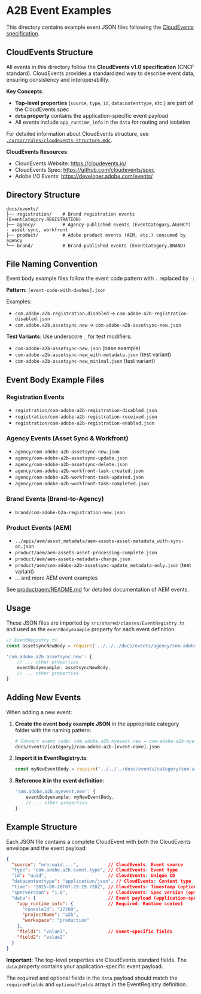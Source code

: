 # A2B Event Examples

This directory contains example event JSON files following the [CloudEvents specification](https://cloudevents.io/).

## CloudEvents Structure

All events in this directory follow the **CloudEvents v1.0 specification** (CNCF standard). CloudEvents provides a standardized way to describe event data, ensuring consistency and interoperability.

**Key Concepts**:
- **Top-level properties** (`source`, `type`, `id`, `datacontenttype`, etc.) are part of the CloudEvents spec
- **`data` property** contains the application-specific event payload
- All events include `app_runtime_info` in the `data` for routing and isolation

For detailed information about CloudEvents structure, see [`.cursor/rules/cloudevents-structure.mdc`](../.cursor/rules/cloudevents-structure.mdc).

**CloudEvents Resources**:
- CloudEvents Website: https://cloudevents.io/
- CloudEvents Spec: https://github.com/cloudevents/spec
- Adobe I/O Events: https://developer.adobe.com/events/

## Directory Structure

```
docs/events/
├── registration/    # Brand registration events (EventCategory.REGISTRATION)
├── agency/          # Agency-published events (EventCategory.AGENCY) - asset sync, workfront
├── product/         # Adobe product events (AEM, etc.) consumed by agency
└── brand/           # Brand-published events (EventCategory.BRAND)
```

## File Naming Convention

Event body example files follow the event code pattern with `.` replaced by `-`:

**Pattern**: `[event-code-with-dashes].json`

Examples:
- `com.adobe.a2b.registration.disabled` → `com-adobe-a2b-registration-disabled.json`
- `com.adobe.a2b.assetsync.new` → `com-adobe-a2b-assetsync-new.json`

**Test Variants**: Use underscore `_` for test modifiers:
- `com-adobe-a2b-assetsync-new.json` (base example)
- `com-adobe-a2b-assetsync-new_with-metadata.json` (test variant)
- `com-adobe-a2b-assetsync-new_minimal.json` (test variant)

## Event Body Example Files

### Registration Events
- `registration/com-adobe-a2b-registration-disabled.json`
- `registration/com-adobe-a2b-registration-received.json`
- `registration/com-adobe-a2b-registration-enabled.json`

### Agency Events (Asset Sync & Workfront)
- `agency/com-adobe-a2b-assetsync-new.json`
- `agency/com-adobe-a2b-assetsync-update.json`
- `agency/com-adobe-a2b-assetsync-delete.json`
- `agency/com-adobe-a2b-workfront-task-created.json`
- `agency/com-adobe-a2b-workfront-task-updated.json`
- `agency/com-adobe-a2b-workfront-task-completed.json`

### Brand Events (Brand-to-Agency)
- `brand/com-adobe-b2a-registration-new.json`

### Product Events (AEM)
- `../apis/aem/asset_metadata/aem-assets-asset-metadata_with-sync-on.json`
- `product/aem/aem-assets-asset-processing-complete.json`
- `product/aem/aem-assets-metadata-change.json`
- `product/aem/com-adobe-a2b-assetsync-update_metadata-only.json` (test variant)
- ... and more AEM event examples

See [product/aem/README.md](product/aem/README.md) for detailed documentation of AEM events.

## Usage

These JSON files are imported by `src/shared/classes/EventRegistry.ts` and used as the `eventBodyexample` property for each event definition.

```typescript
// EventRegistry.ts
const assetsyncNewBody = require('../../../docs/events/agency/com-adobe-a2b-assetsync-new.json');

'com.adobe.a2b.assetsync.new': {
    // ... other properties
    eventBodyexample: assetsyncNewBody,
    // ... other properties
}
```

## Adding New Events

When adding a new event:

1. **Create the event body example JSON** in the appropriate category folder with the naming pattern:
   ```bash
   # Convert event code: com.adobe.a2b.myevent.new → com-adobe-a2b-myevent-new.json
   docs/events/[category]/com-adobe-a2b-[event-name].json
   ```

2. **Import it in EventRegistry.ts**:
   ```typescript
   const myNewEventBody = require('../../../docs/events/category/com-adobe-a2b-myevent-new.json');
   ```

3. **Reference it in the event definition**:
   ```typescript
   'com.adobe.a2b.myevent.new': {
       eventBodyexample: myNewEventBody,
       // ... other properties
   }
   ```

## Example Structure

Each JSON file contains a complete CloudEvent with both the CloudEvents envelope and the event payload:

```json
{
  "source": "urn:uuid:...",           // CloudEvents: Event source
  "type": "com.adobe.a2b.event.type", // CloudEvents: Event type
  "id": "uuid",                       // CloudEvents: Unique ID
  "datacontenttype": "application/json", // CloudEvents: Content type
  "time": "2025-08-28T07:29:29.728Z", // CloudEvents: Timestamp (optional)
  "specversion": "1.0",               // CloudEvents: Spec version (optional)
  "data": {                           // Event payload (application-specific)
    "app_runtime_info": {             // Required: Runtime context
      "consoleId": "27200",
      "projectName": "a2b",
      "workspace": "production"
    },
    "field1": "value1",               // Event-specific fields
    "field2": "value2"
  }
}
```

**Important**: The top-level properties are CloudEvents standard fields. The `data` property contains your application-specific event payload.

The required and optional fields in the `data` payload should match the `requiredFields` and `optionalFields` arrays in the EventRegistry definition.

